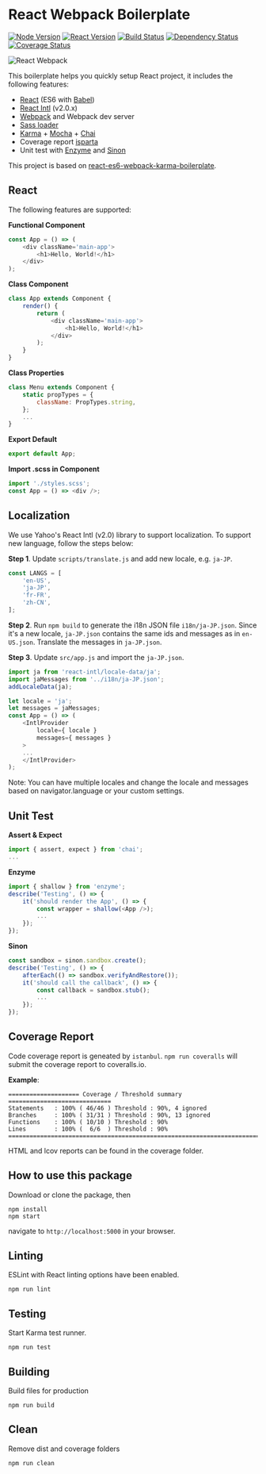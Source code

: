 # React Webpack Boilerplate

[![Node Version](https://img.shields.io/badge/node-v4.4.2-orange.svg)](https://img.shields.io/badge/node-v4.4.2-orange.svg)
[![React Version](https://img.shields.io/badge/react-v15.1.x-blue.svg)](https://img.shields.io/badge/react-v15.1.x-blue.svg)
[![Build Status](https://travis-ci.org/jeantimex/react-webpack-boilerplate.svg?branch=master)](https://travis-ci.org/jeantimex/react-webpack-boilerplate)
[![Dependency Status](https://david-dm.org/jeantimex/react-webpack-boilerplate.svg)](https://david-dm.org/jeantimex/react-webpack-boilerplate)
[![Coverage Status](https://coveralls.io/repos/github/jeantimex/react-webpack-boilerplate/badge.svg?branch=master)](https://coveralls.io/github/jeantimex/react-webpack-boilerplate?branch=master)

![React Webpack](http://jinandsu.net/react-webpack-boilerplate/react-webpack-boilerplate.png)

This boilerplate helps you quickly setup React project, it includes the following features:

- [React](https://facebook.github.io/react/) (ES6 with [Babel](https://babeljs.io/))
- [React Intl](https://github.com/yahoo/react-intl) (v2.0.x)
- [Webpack](https://webpack.github.io/) and Webpack dev server
- [Sass loader](https://github.com/jtangelder/sass-loader)
- [Karma](https://karma-runner.github.io/1.0/index.html) + [Mocha](https://mochajs.org/) + [Chai](http://chaijs.com/)
- Coverage report [isparta](https://github.com/douglasduteil/isparta)
- Unit test with [Enzyme](https://github.com/airbnb/enzyme) and [Sinon](http://sinonjs.org/)

This project is based on [react-es6-webpack-karma-boilerplate](https://github.com/mvader/react-es6-webpack-karma-boilerplate). 


## React

The following features are supported:

**Functional Component**
```javascript
const App = () => (
    <div className='main-app'>
        <h1>Hello, World!</h1>
    </div>
);
```
 
**Class Component**
```javascript
class App extends Component {
    render() {
        return (
            <div className='main-app'>
                <h1>Hello, World!</h1>
            </div>
        );
    }
}
```
 
**Class Properties**
```javascript
class Menu extends Component {
    static propTypes = {
        className: PropTypes.string,
    };
    ...
}
```

**Export Default**
```javascript
export default App;
```

**Import .scss in Component**
```javascript
import './styles.scss';
const App = () => <div />;
```

## Localization

We use Yahoo's React Intl (v2.0) library to support localization. To support new language, follow the steps below:

**Step 1**. Update `scripts/translate.js` and add new locale, e.g. `ja-JP`.
```javascript
const LANGS = [
    'en-US',
    'ja-JP',
    'fr-FR',
    'zh-CN',
];
```

**Step 2**. Run `npm build` to generate the i18n JSON file `i18n/ja-JP.json`. Since it's a new locale, `ja-JP.json` contains the same ids and messages as in `en-US.json`. Translate the messages in `ja-JP.json`.

**Step 3**. Update `src/app.js` and import the `ja-JP.json`.
```javascript
import ja from 'react-intl/locale-data/ja';
import jaMessages from '../i18n/ja-JP.json';
addLocaleData(ja);

let locale = 'ja';
let messages = jaMessages;
const App = () => (
    <IntlProvider
        locale={ locale }
        messages={ messages }
    >
    ...
    </IntlProvider>
);
```
Note: You can have multiple locales and change the locale and messages based on navigator.language or your custom settings.

## Unit Test

**Assert & Expect**
```javascript
import { assert, expect } from 'chai';
...
```

**Enzyme**
```javascript
import { shallow } from 'enzyme';
describe('Testing', () => {
    it('should render the App', () => {
        const wrapper = shallow(<App />);
        ...
    });
});
```

**Sinon**
```javascript
const sandbox = sinon.sandbox.create();
describe('Testing', () => {
    afterEach(() => sandbox.verifyAndRestore());
    it('should call the callback', () => {
        const callback = sandbox.stub();
        ...
    });
});
```

## Coverage Report

Code coverage report is geneated by `istanbul`. `npm run coveralls` will submit the coverage report to coveralls.io.

**Example**:
```
==================== Coverage / Threshold summary =============================
Statements   : 100% ( 46/46 ) Threshold : 90%, 4 ignored
Branches     : 100% ( 31/31 ) Threshold : 90%, 13 ignored
Functions    : 100% ( 10/10 ) Threshold : 90%
Lines        : 100% (  6/6  ) Threshold : 90%
================================================================================
```

HTML and lcov reports can be found in the coverage folder.

## How to use this package
Download or clone the package, then
```
npm install
npm start
```
navigate to `http://localhost:5000` in your browser.

## Linting
ESLint with React linting options have been enabled.
```
npm run lint
```

## Testing
Start Karma test runner.
```
npm run test
```

## Building
Build files for production
```
npm run build
```

## Clean
Remove dist and coverage folders
```
npm run clean
```
